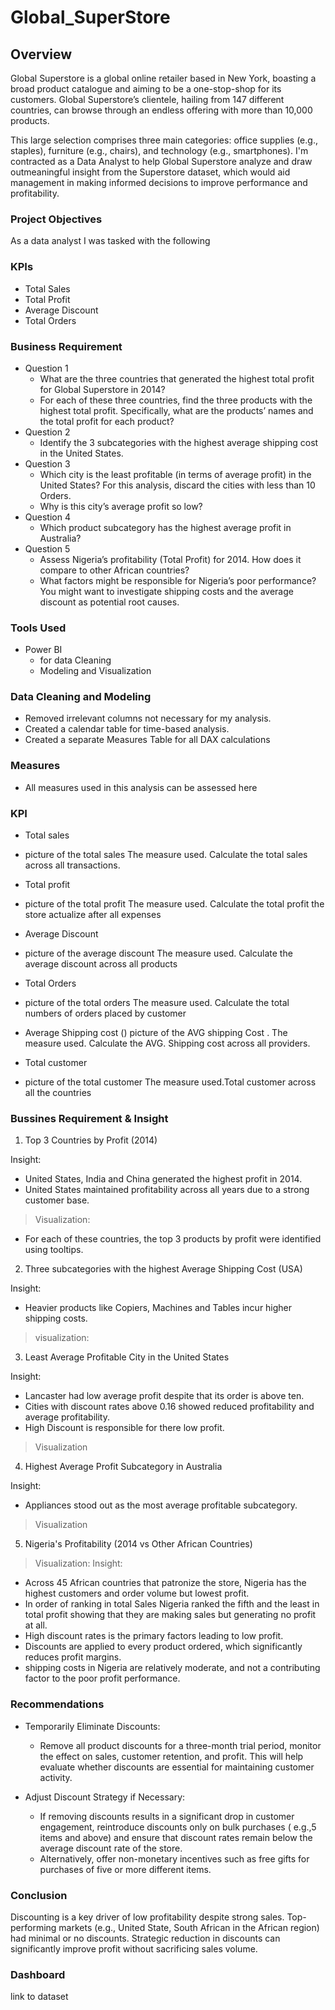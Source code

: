 # Global_SuperStore
## Overview
Global Superstore is a global online retailer based in New York, boasting a broad product catalogue and aiming to be a one-stop-shop for its customers. Global Superstore’s
clientele, hailing from 147 different countries, can browse through an endless offering with more than 10,000 products. 

This large selection comprises three main categories: office supplies (e.g., staples), furniture (e.g., chairs), and technology (e.g., smartphones).
I'm contracted as a Data Analyst to help Global Superstore analyze and draw outmeaningful insight from the Superstore dataset, which would aid management in making informed decisions to improve performance and profitability. 

### Project Objectives
As a data analyst I was tasked with the following
### KPIs
- Total Sales 
- Total Profit 
- Average Discount  
- Total Orders 

### Business Requirement
- Question 1
   - What are the three countries that generated the highest total profit for Global Superstore in 2014?
   - For each of these three countries, find the three products with the highest total profit. Specifically, what are the products’ names and the total profit for each product? 
- Question 2
   - Identify the 3 subcategories with the highest average shipping cost in the United States. 
- Question 3
   - Which city is the least profitable (in terms of average profit) in the United States? For this analysis, discard the cities with less than 10 Orders. 
   - Why is this city’s average profit so low?
- Question 4
   - Which product subcategory has the highest average profit in Australia?
- Question 5
   - Assess Nigeria’s profitability (Total Profit) for 2014. How does it compare to other African countries? 
   - What factors might be responsible for Nigeria’s poor performance? You might want to investigate shipping costs and the average discount as potential root causes. 

### Tools Used
- Power BI
   - for data Cleaning
   - Modeling and Visualization

### Data Cleaning and Modeling
- Removed irrelevant columns not necessary for my analysis.
- Created a calendar table for time-based analysis.
- Created a separate Measures Table for all DAX calculations

### Measures 
- All measures used in this analysis can be assessed here

### KPI 
- Total sales
-  picture of the total sales 
The measure used. Calculate the total sales across all transactions.

- Total profit
-  picture of the total profit 
The measure used. Calculate the total profit the store actualize after all expenses 

- Average Discount
- picture of the average discount 
The measure used. Calculate the average discount across all products 

- Total Orders
-  picture of the total orders
The measure used. Calculate the total numbers of orders placed by customer 

- Average Shipping cost () picture of the AVG shipping Cost . The measure used. Calculate the AVG. Shipping cost across all providers.

- Total customer 
- picture of the total customer 
The  measure used.Total customer across all the countries

### Bussines Requirement & Insight
1. Top 3 Countries by Profit (2014)

Insight:
   - United States, India and China generated the highest profit in 2014.
   - United States maintained profitability across all years due to a strong customer base.
> Visualization: 

- For each of these countries, the top 3 products by profit were identified using tooltips.

2. Three subcategories with the highest Average Shipping Cost (USA)

Insight:
   - Heavier products like Copiers, Machines and Tables incur higher shipping costs.
> visualization:

3. Least Average Profitable City in the United States

Insight:
   - Lancaster had low average profit despite that its order is above ten.
   - Cities with discount rates above 0.16 showed reduced profitability and average profitability.
   - High Discount is responsible for there low profit.
> Visualization

4. Highest Average Profit Subcategory in Australia

Insight:
   - Appliances stood out as the most average profitable subcategory.
> Visualization

5. Nigeria's Profitability (2014 vs Other African Countries)

> Visualization: 
Insight:
   - Across 45 African countries that patronize the store, Nigeria has the highest customers and order volume but lowest profit.
   - In order of ranking in total Sales Nigeria ranked the fifth and the least in total profit showing that they are making sales but generating no profit at all.
   - High discount rates is the primary factors leading to low profit.
   - Discounts are applied to every product ordered, which significantly reduces profit margins.
   - shipping costs in Nigeria are relatively moderate, and not a contributing factor to the poor profit performance.
  
### Recommendations
- Temporarily Eliminate Discounts:
   - Remove all product discounts for a three-month trial period, monitor the effect on sales, customer retention, and profit. This will help evaluate whether discounts are essential for maintaining customer activity.

- Adjust Discount Strategy if Necessary:
   - If removing discounts results in a significant drop in customer engagement, reintroduce discounts only on bulk purchases ( e.g.,5 items and above) and ensure that discount rates remain below the average discount rate of the store.
   - Alternatively, offer non-monetary incentives such as free gifts for purchases of five or more different items.
   
### Conclusion

Discounting is a key driver of low profitability despite strong sales. Top-performing markets (e.g., United State, South African in the African region) had minimal or no discounts. Strategic reduction in discounts can significantly improve profit without sacrificing sales volume.

### Dashboard
link to dataset 








 








